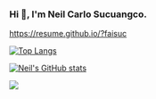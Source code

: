 ### Hi 👋, I'm Neil Carlo Sucuangco.


https://resume.github.io/?faisuc

[![Top Langs](https://github-readme-stats.vercel.app/api/top-langs/?username=faisuc)](https://github.com/faisuc/github-readme-stats)

[![Neil's GitHub stats](https://github-readme-stats.vercel.app/api?username=faisuc&count_private=true)](https://github.com/faisuc/github-readme-stats)

![](https://komarev.com/ghpvc/?username=your-github-username)

